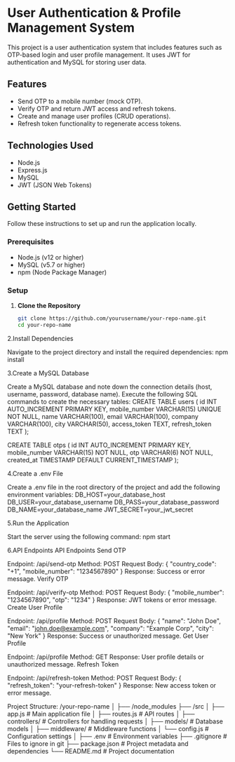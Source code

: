 # User Authentication & Profile Management System

This project is a  user authentication system that includes features such as OTP-based login and user profile management. It uses JWT for authentication and MySQL for storing user data.

## Features

- Send OTP to a mobile number (mock OTP).
- Verify OTP and return JWT access and refresh tokens.
- Create and manage user profiles (CRUD operations).
- Refresh token functionality to regenerate access tokens.

## Technologies Used

- Node.js
- Express.js
- MySQL
- JWT (JSON Web Tokens)

## Getting Started

Follow these instructions to set up and run the application locally.

### Prerequisites

- Node.js (v12 or higher)
- MySQL (v5.7 or higher)
- npm (Node Package Manager)

### Setup

1. **Clone the Repository**

   ```bash
   git clone https://github.com/yourusername/your-repo-name.git
   cd your-repo-name
2.Install Dependencies

Navigate to the project directory and install the required dependencies:
npm install

3.Create a MySQL Database

Create a MySQL database and note down the connection details (host, username, password, database name).
Execute the following SQL commands to create the necessary tables:
CREATE TABLE users (
    id INT AUTO_INCREMENT PRIMARY KEY,
    mobile_number VARCHAR(15) UNIQUE NOT NULL,
    name VARCHAR(100),
    email VARCHAR(100),
    company VARCHAR(100),
    city VARCHAR(50),
    access_token TEXT,
    refresh_token TEXT
);

CREATE TABLE otps (
    id INT AUTO_INCREMENT PRIMARY KEY,
    mobile_number VARCHAR(15) NOT NULL,
    otp VARCHAR(6) NOT NULL,
    created_at TIMESTAMP DEFAULT CURRENT_TIMESTAMP
);

4.Create a .env File

Create a .env file in the root directory of the project and add the following environment variables:
DB_HOST=your_database_host
DB_USER=your_database_username
DB_PASS=your_database_password
DB_NAME=your_database_name
JWT_SECRET=your_jwt_secret

5.Run the Application

Start the server using the following command:
npm start

6.API Endpoints
API Endpoints
Send OTP

Endpoint: /api/send-otp
Method: POST
Request Body: { "country_code": "+1", "mobile_number": "1234567890" }
Response: Success or error message.
Verify OTP

Endpoint: /api/verify-otp
Method: POST
Request Body: { "mobile_number": "1234567890", "otp": "1234" }
Response: JWT tokens or error message.
Create User Profile

Endpoint: /api/profile
Method: POST
Request Body: { "name": "John Doe", "email": "john.doe@example.com", "company": "Example Corp", "city": "New York" }
Response: Success or unauthorized message.
Get User Profile

Endpoint: /api/profile
Method: GET
Response: User profile details or unauthorized message.
Refresh Token

Endpoint: /api/refresh-token
Method: POST
Request Body: { "refresh_token": "your-refresh-token" }
Response: New access token or error message.


Project Structure:
/your-repo-name
│
├── /node_modules
├── /src
│   ├── app.js          # Main application file
│   ├── routes.js       # API routes
│   ├── controllers/    # Controllers for handling requests
│   ├── models/         # Database models
│   ├── middleware/      # Middleware functions
│   └── config.js       # Configuration settings
│
├── .env                # Environment variables
├── .gitignore          # Files to ignore in git
├── package.json        # Project metadata and dependencies
└── README.md           # Project documentation

